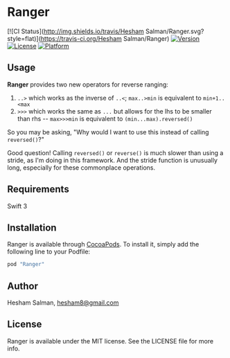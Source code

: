 # Ranger

[![CI Status](http://img.shields.io/travis/Hesham Salman/Ranger.svg?style=flat)](https://travis-ci.org/Hesham Salman/Ranger)
[![Version](https://img.shields.io/cocoapods/v/Ranger.svg?style=flat)](http://cocoapods.org/pods/Ranger)
[![License](https://img.shields.io/cocoapods/l/Ranger.svg?style=flat)](http://cocoapods.org/pods/Ranger)
[![Platform](https://img.shields.io/cocoapods/p/Ranger.svg?style=flat)](http://cocoapods.org/pods/Ranger)

## Usage

**Ranger** provides two new operators for reverse ranging:

1. `..>` which works as the inverse of `..<`; `max..>min` is equivalent to `min+1..<max`
2. `>>>` which works the same as `...` but allows for the lhs to be smaller than rhs -- `max>>>min` is equivalent to `(min...max).reversed()`

So you may be asking, "Why would I want to use this instead of calling `reversed()`?"

Good question! Calling `reversed()` or `reverse()` is much slower than using a stride, as I'm doing in this framework. And the stride function is unusually long, especially for these commonplace operations. 

## Requirements
Swift 3

## Installation

Ranger is available through [CocoaPods](http://cocoapods.org). To install
it, simply add the following line to your Podfile:

```ruby
pod "Ranger"
```

## Author

Hesham Salman, hesham8@gmail.com

## License

Ranger is available under the MIT license. See the LICENSE file for more info.
